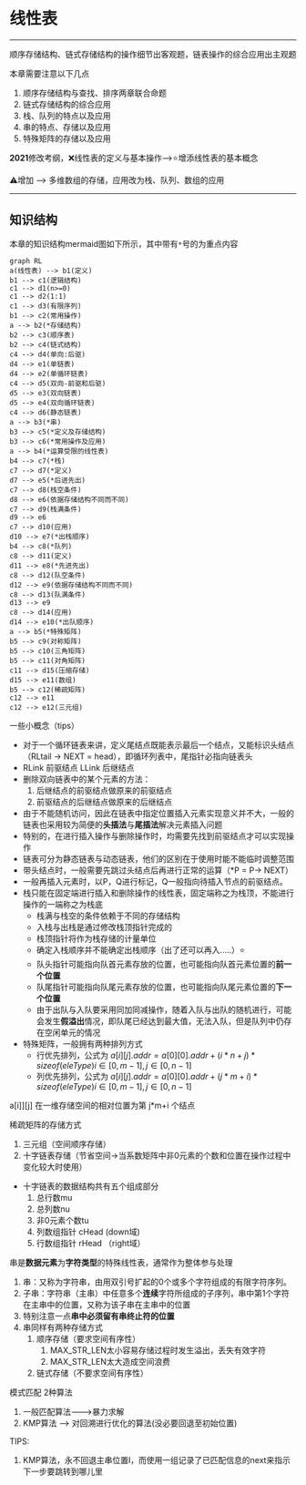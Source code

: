 # 线性表
---

顺序存储结构、链式存储结构的操作细节出客观题，链表操作的综合应用出主观题

本章需要注意以下几点
1. 顺序存储结构与查找、排序两章联合命题
2. 链式存储结构的综合应用
3. 栈、队列的特点以及应用
4. 串的特点、存储以及应用
5. 特殊矩阵的存储以及应用

**2021**修改考纲，:x:线性表的定义与基本操作-->:star:增添线性表的基本概念

:warning:增加 --> 多维数组的存储，应用改为栈、队列、数组的应用

---

## 知识结构

本章的知识结构mermaid图如下所示，其中带有`*`号的为重点内容
```mermaid
graph RL
a(线性表) --> b1(定义)
b1 --> c1(逻辑结构)
c1 --> d1(n>=0)
c1 --> d2(1:1)
c1 --> d3(有限序列)
b1 --> c2(常用操作)
a --> b2(*存储结构)
b2 --> c3(顺序表)
b2 --> c4(链式结构)
c4 --> d4(单向:后驱)
d4 --> e1(单链表)
d4 --> e2(单循环链表)
c4 --> d5(双向-前驱和后驱)
d5 --> e3(双向链表)
d5 --> e4(双向循环链表)
c4 --> d6(静态链表)
a --> b3(*串)
b3 --> c5(*定义及存储结构)
b3 --> c6(*常用操作及应用)
a --> b4(*运算受限的线性表)
b4 --> c7(*栈)
c7 --> d7(*定义)
d7 --> e5(*后进先出)
c7 --> d8(栈空条件)
d8 --> e6(依据存储结构不同而不同)
c7 --> d9(栈满条件)
d9 --> e6
c7 --> d10(应用)
d10 --> e7(*出栈顺序)
b4 --> c8(*队列)
c8 --> d11(定义)
d11 --> e8(*先进先出)
c8 --> d12(队空条件)
d12 --> e9(依据存储结构不同而不同)
c8 --> d13(队满条件)
d13 --> e9
c8 --> d14(应用)
d14 --> e10(*出队顺序)
a --> b5(*特殊矩阵)
b5 --> c9(对称矩阵)
b5 --> c10(三角矩阵)
b5 --> c11(对角矩阵)
c11 --> d15(压缩存储)
d15 --> e11(数组)
b5 --> c12(稀疏矩阵)
c12 --> e11
c12 --> e12(三元组)
```

一些小概念（tips）
- 对于一个循环链表来讲，定义尾结点既能表示最后一个结点，又能标识头结点（RLtail -> NEXT = head），即循环列表中，尾指针必指向链表头
- RLink 前驱结点 LLink 后继结点
- 删除双向链表中的某个元素的方法：
  1. 后继结点的前驱结点做原来的前驱结点
  2. 前驱结点的后继结点做原来的后继结点
- 由于不能随机访问，因此在链表中指定位置插入元素实现意义并不大，一般的链表也采用较为简便的**头插法**与**尾插法**解决元素插入问题
- 特别的，在进行插入操作与删除操作时，均需要先找到前驱结点才可以实现操作
- 链表可分为静态链表与动态链表，他们的区别在于使用时能不能临时调整范围
- 带头结点时，一般需要先跳过头结点后再进行正常的运算（*P = P-> NEXT）
- 一般再插入元素时，以P，Q进行标记，Q一般指向待插入节点的前驱结点。
- 栈只能在固定端进行插入和删除操作的线性表，固定端称之为栈顶，不能进行操作的一端称之为栈底
  - 栈满与栈空的条件依赖于不同的存储结构
  - 入栈与出栈是通过修改栈顶指针完成的
  - 栈顶指针将作为栈存储的计量单位
  - 确定入栈顺序并不能确定出栈顺序（出了还可以再入.....）:star:
  - 队头指针可能指向队首元素存放的位置，也可能指向队首元素位置的**前一个位置**
  - 队尾指针可能指向队尾元素存放的位置，也可能指向队尾元素位置的**下一个位置**
  - 由于出队与入队要采用同加同减操作，随着入队与出队的随机进行，可能会发生**假溢出**情况，即队尾已经达到最大值，无法入队，但是队列中仍存在空闲单元的情况
- 特殊矩阵，一般拥有两种排列方式
  - 行优先排列，公式为 $a[i][j].addr = a[0][0].addr + (i*n+j)*sizeof(eleType)i\in[0,m-1],j\in[0,n-1]$
  - 列优先排列，公式为 $a[i][j].addr = a[0][0].addr + (j*m+i)*sizeof(eleType)i\in[0,m-1],j\in[0,n-1]$


a[i]][j] 在一维存储空间的相对位置为第 j*m+i 个结点

稀疏矩阵的存储方式
1. 三元组（空间顺序存储）
2. 十字链表存储（节省空间->当系数矩阵中非0元素的个数和位置在操作过程中变化较大时使用）
  - 十字链表的数据结构共有五个组成部分
    1. 总行数mu
    2. 总列数nu
    3. 非0元素个数tu
    4. 列数组指针 cHead (down域)
    5. 行数组指针 rHead （right域）


串是**数据元素**为**字符类型**的特殊线性表，通常作为整体参与处理

1. 串：又称为字符串，由用双引号扩起的0个或多个字符组成的有限字符序列。
2. 子串：字符串（主串）中任意多个**连续**字符所组成的子序列，串中第1个字符在主串中的位置，又称为该子串在主串中的位置
3. 特别注意一点**串中必须留有串终止符的位置**
4. 串同样有两种存储方式
   1. 顺序存储（要求空间有序性）
      1. MAX_STR_LEN太小容易存储过程时发生溢出，丢失有效字符
      2. MAX_STR_LEN太大造成空间浪费
   2. 链式存储（不要求空间有序性）


模式匹配 2种算法
1. 一般匹配算法--->暴力求解
2. KMP算法 --> 对回溯进行优化的算法(没必要回退至初始位置)

TIPS:
1. KMP算法，永不回退主串位置I，而使用一组记录了已匹配信息的next来指示下一步要跳转到哪儿里